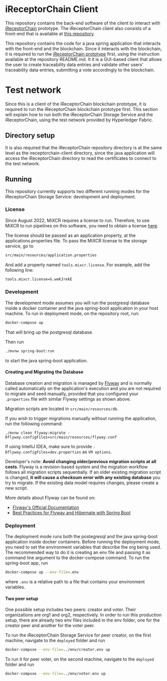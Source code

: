 # iReceptorChain Client

This repository contains the back-end software of the client to interact with [iReceptorChain](https://gitlab.inesctec.pt/ireceptorplus/blockchain/ireceptorchain) prototype. The iReceptorChain client also consists of a front-end that is available at [this repository](https://gitlab.inesctec.pt/ireceptorplus/prototypes/storage-service-ionic-vue).

This repository contains the code for a java spring application that interacts with the front-end and the blockchain. Since it interacts with the blockchain, it is required to run the [iReceptorChain prototype](https://gitlab.inesctec.pt/ireceptorplus/blockchain/ireceptorchain) first, using the instruction available at the repository README.md.  It it is a GUI-based client that allows the user to create traceability data entries and validate other users' traceability data entries, submitting a vote accordingly to the blockchain.

# Test network
Since this is a client of the iReceptorChain blockchain prototype, it is required to run the iReceptorChain blockchain prototype first. This section will explain how to run both the iReceptorChain Storage Service and the iReceptorChain, using the test network provided by Hyperledger Fabric.

## Directory setup
It is also required that the iReceptorChain repository directory is at the same level as the ireceptorchain-client directory, since the java application will access the iReceptorChain directory to read the certificates to connect to the test network.

## Running

This repository currently supports two different running modes for the iReceptorChain Storage Service: development and deployment.

### License
Since August 2022, MiXCR requires a license to run. Therefore, to use MiXCR to run pipelines on this software, you need to obtain a license [here](https://licensing.milaboratories.com/).

The license should be passed as an application property, at the applications.properties file. To pass the MiXCR license to the storage service, go to
```bash
src/main/resources/application.properties
```
And add a property named `tools.mixcr.license`. For example, add the following line:
```bash
tools.mixcr.license=G.weKJrekE
```


### Development
The development mode assumes you will run the postgresql database inside a docker container and the java spring-boot application in your host machine. To run in deployment mode, on the repository root, run:
```bash
docker-compose up
```
That will bring up the postgresql database.

Then run
```bash
./mvnw spring-boot:run
```
to start the java spring-boot application.

#### Creating and Migrating the Database

Database creation and migration is managed by [Flyway](https://flywaydb.org/) and is normally called automatically on the application's execution and you are not required to migrate and seed manually, provided that you configured your `.properties` file with similar Flyway settings as shown above.

Migration scripts are located in `src/main/resources/db`.

If you wish to trigger migrations manually without running the application, run the following command:

```shell
./mvnw clean flyway:migrate -Dflyway.configFiles=src/main/resources/flyway.conf
```

If using IntelliJ IDEA, make sure to provide `-Dflyway.configFiles=dev.properties` as `VM options`.

Developer's note: **Avoid changing older/previous migration scripts at all costs**. Flyway is a revision-based system and the migration workflow follows all migration scripts sequentially. If an older existing migration script is changed, **it will cause a checksum error with any existing database** you try to migrate. If the existing data model requires changes, please create a new script.

More details about Flyway can be found on:

- [Flyway's Official Documentation](https://flywaydb.org/documentation/)
- [Best Practices for Flyway and Hibernate with Spring Boot](https://rieckpil.de/howto-best-practices-for-flyway-and-hibernate-with-spring-boot/)

### Deployment
The deployment mode runs both the postegresql and the java spring-boot application inside docker containers. Before running the deployment mode, you need to set the environment variables that describe the org being used. The recommended way to do it is creating an env file and passing it as command line argument to the docker-compose command. To run the spring-boot app, run
```bash
docker-compose up --env-file=.env
```
where ```.env``` is a relative path to a file that contains your environment variables.

#### Two peer setup
One possible setup includes two peers: creator and voter. Their organizations are org1 and org2, respectively. In order to run this production setup, there are already two env files included in the env folder, one for the creator peer and another for the voter peer.

To run the iReceptorChain Storage Service for peer creator, on the first machine, navigate to the `deployed` folder and run
```bash
docker-compose --env-file=../env/creator.env up
```

To run it for peer voter, on the second machine, navigate to the `deployed` folder and run
```bash
docker-compose --env-file=../env/voter.env up
```